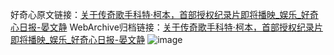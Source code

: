 好奇心原文链接：[关于传奇歌手科特·柯本，首部授权纪录片即将播映_娱乐_好奇心日报-晏文静](https://www.qdaily.com/articles/7571.html)
WebArchive归档链接：[关于传奇歌手科特·柯本，首部授权纪录片即将播映_娱乐_好奇心日报-晏文静](http://web.archive.org/web/20190623172444/https://www.qdaily.com/articles/7571.html)
![image](http://ww3.sinaimg.cn/large/007d5XDply1g3wjkqgqs8j30u02vh4qp)